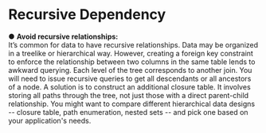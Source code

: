 # Recursive Dependency

  ● **Avoid recursive relationships:**   
  It’s common for data to have recursive relationships. Data may be organized in a
  treelike or hierarchical way. However, creating a foreign key constraint to enforce
  the relationship between two columns in the same table lends to awkward querying.
  Each level of the tree corresponds to another join. You will need to issue recursive
  queries to get all descendants or all ancestors of a node.
  A solution is to construct an additional closure table. It involves storing all paths
  through the tree, not just those with a direct parent-child relationship.
  You might want to compare different hierarchical data designs -- closure table,
  path enumeration, nested sets -- and pick one based on your application's needs.